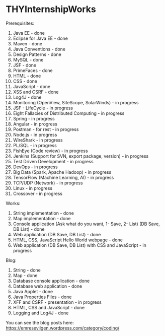 # THYInternshipWorks

Prerequisites:

1. Java EE 												- done
2. Eclipse for Java EE 									- done
3. Maven 												- done
4. Java Conventions 									- done
5. Design Patterns 										- done
6. MySQL 												- done
7. JSF 													- done
8. PrimeFaces 											- done
9. HTML 												- done
10. CSS 												- done
11. JavaScript											- done
12. XSS and CSRF										- done		
12. Log4J												- done
13. Monitoring (OpenView, SiteScope, SolarWinds)		- in progress
14. JSF - LifeCycle										- in progress
15. Eight Fallacies of Distributed Computing			- in progress
16. Spring												- in progress
17. Angular 											- in progress
18. Postman - for rest									- in progress
19. Node.js												- in progress
20. WireShark											- in progress
21. PL/SQL												- in progress
22. FishEye (Code review)								- in progress
23. Jenkins (Support for SVN, export package, version)	- in progress
24. Test Driven Development								- in progress
25. DevOps												- in progress
26. Big Data (Spark, Apache Hadoop)						- in progress
27. TensorFlow (Machine Learning, AI)					- in progress
28. TCP/UDP (Network)									- in progress
29. Linux												- in progress
30. Crossover											- in progress



Works:

1. String implementation 															- done
1. Map implementation 																- done
2. Console application (Ask what do you want, 1- Save, 2- List) (DB Save, DB List) 	- done
3. Web application (DB Save, DB List) 												- done
4. HTML, CSS, JavaScript Hello World webpage 										- done
4. Web application (DB Save, DB List) with CSS and JavaScript 						- in progress


Blog:
1. String 							- done
2. Map 								- done
3. Database console application 	- done
4. Database web application 		- done
5. Java Applet 						- done
6. Java Properties Files 			- done
7. XFF and CSRF - presentation 		- in progress
8. HTML, CSS and JavaScript 		- done
9. Logging and Log4J				- done

You can see the blog posts here: https://emresevilgen.wordpress.com/category/coding/



